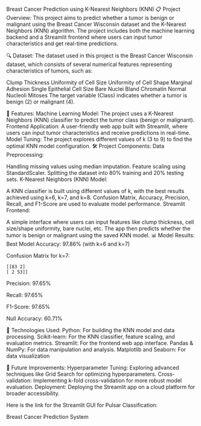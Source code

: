 Breast Cancer Prediction using K-Nearest Neighbors (KNN)
📋 Project Overview:
This project aims to predict whether a tumor is benign or malignant using the Breast Cancer Wisconsin dataset and the K-Nearest Neighbors (KNN) algorithm. The project includes both the machine learning backend and a Streamlit frontend where users can input tumor characteristics and get real-time predictions.

🔍 Dataset:
The dataset used in this project is the Breast Cancer Wisconsin dataset, which consists of several numerical features representing characteristics of tumors, such as:

Clump Thickness
Uniformity of Cell Size
Uniformity of Cell Shape
Marginal Adhesion
Single Epithelial Cell Size
Bare Nuclei
Bland Chromatin
Normal Nucleoli
Mitoses
The target variable (Class) indicates whether a tumor is benign (2) or malignant (4).

🚀 Features:
Machine Learning Model: The project uses a K-Nearest Neighbors (KNN) classifier to predict the tumor class (benign or malignant).
Frontend Application: A user-friendly web app built with Streamlit, where users can input tumor characteristics and receive predictions in real-time.
Model Tuning: The project explores different values of k (3 to 9) to find the optimal KNN model configuration.
🛠️ Project Components:
Data Preprocessing:

Handling missing values using median imputation.
Feature scaling using StandardScaler.
Splitting the dataset into 80% training and 20% testing sets.
K-Nearest Neighbors (KNN) Model:

A KNN classifier is built using different values of k, with the best results achieved using k=6, k=7, and k=8.
Confusion Matrix, Accuracy, Precision, Recall, and F1-Score are used to evaluate model performance.
Streamlit Frontend:

A simple interface where users can input features like clump thickness, cell size/shape uniformity, bare nuclei, etc.
The app then predicts whether the tumor is benign or malignant using the saved KNN model.
📊 Model Results:
Best Model Accuracy: 97.86% (with k=6 and k=7)

Confusion Matrix for k=7:

    [[83 2] 
    [ 2 53]]
Precision: 97.65%

Recall: 97.65%

F1-Score: 97.65%

Null Accuracy: 60.71%

🤖 Technologies Used:
Python: For building the KNN model and data processing. Scikit-learn: For the KNN classifier, feature scaling, and evaluation metrics. Streamlit: For the frontend web app interface. Pandas & NumPy: For data manipulation and analysis. Matplotlib and Seaborn: For data visualization

📌 Future Improvements:
Hyperparameter Tuning: Exploring advanced techniques like Grid Search for optimizing hyperparameters. Cross-validation: Implementing k-fold cross-validation for more robust model evaluation. Deployment: Deploying the Streamlit app on a cloud platform for broader accessibility.

Here is the link for the Streamlit GUI for Pulsar Classification:

Breast Cancer Prediction System
